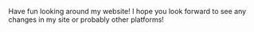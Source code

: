Have fun looking around my website! I hope you look forward to see any changes in my site or probably other platforms!
